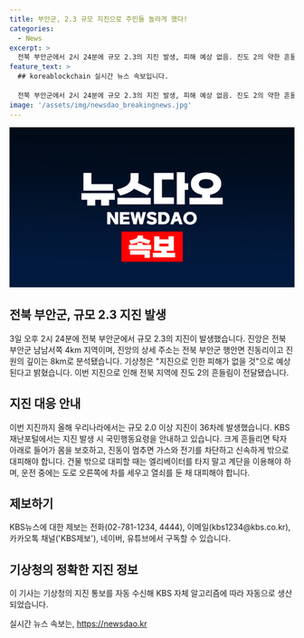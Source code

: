 ```yaml
---
title: 부안군, 2.3 규모 지진으로 주민들 놀라게 했다!
categories:
  - News
excerpt: >
  전북 부안군에서 2시 24분에 규모 2.3의 지진 발생, 피해 예상 없음. 진도 2의 약한 흔들림으로 36차례의 지진 발생. 지진 시 국민행동요령 안내. KBS뉴스 제보하기: 전화 02-781-1234, 4444 / 이메일 kbs1234@kbs.co.kr / 카카오톡 KBS제보 검색, 채널 추가 / 네이버, 유튜브 KBS뉴스 구독. (요약문 150자)
feature_text: >
  ## koreablockchain 실시간 뉴스 속보입니다.

  전북 부안군에서 2시 24분에 규모 2.3의 지진 발생, 피해 예상 없음. 진도 2의 약한 흔들림으로 36차례의 지진 발생. 지진 시 국민행동요령 안내. KBS뉴스 제보하기: 전화 02-781-1234, 4444 / 이메일 kbs1234@kbs.co.kr / 카카오톡 KBS제보 검색, 채널 추가 / 네이버, 유튜브 KBS뉴스 구독. (요약문 150자)
image: '/assets/img/newsdao_breakingnews.jpg'
---
```


<p><img src="/assets/img/newsdao_breakingnews.jpg" alt="koreablockchain 속보" /></p>

<h2 data-ke-size="size26">전북 부안군, 규모 2.3 지진 발생</h2>

<p data-ke-size="size16">3일 오후 2시 24분에 전북 부안군에서 규모 2.3의 지진이 발생했습니다. 진앙은 전북 부안군 남남서쪽 4km 지역이며, 진앙의 상세 주소는 전북 부안군 행안면 진동리이고 진원의 깊이는 8km로 분석됐습니다. 기상청은 "지진으로 인한 피해가 없을 것"으로 예상된다고 밝혔습니다. 이번 지진으로 인해 전북 지역에 진도 2의 흔들림이 전달됐습니다.</p>

<h2 data-ke-size="size26">지진 대응 안내</h2>

<p data-ke-size="size16">이번 지진까지 올해 우리나라에서는 규모 2.0 이상 지진이 36차례 발생했습니다. KBS 재난포털에서는 지진 발생 시 국민행동요령을 안내하고 있습니다. 크게 흔들리면 탁자 아래로 들어가 몸을 보호하고, 진동이 멈추면 가스와 전기를 차단하고 신속하게 밖으로 대피해야 합니다. 건물 밖으로 대피할 때는 엘리베이터를 타지 말고 계단을 이용해야 하며, 운전 중에는 도로 오른쪽에 차를 세우고 열쇠를 둔 채 대피해야 합니다.</p>

<h2 data-ke-size="size26">제보하기</h2>

<p data-ke-size="size16">KBS뉴스에 대한 제보는 전화(02-781-1234, 4444), 이메일(kbs1234@kbs.co.kr), 카카오톡 채널('KBS제보'), 네이버, 유튜브에서 구독할 수 있습니다.</p>

<h2 data-ke-size="size26">기상청의 정확한 지진 정보</h2>

<p data-ke-size="size16">이 기사는 기상청의 지진 통보를 자동 수신해 KBS 자체 알고리즘에 따라 자동으로 생산되었습니다.</p>
실시간 뉴스 속보는, <a href="https://newsdao.kr" rel="dofollow">https://newsdao.kr</a>


